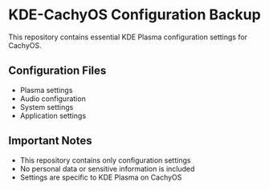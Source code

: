 # KDE-CachyOS Configuration Backup

This repository contains essential KDE Plasma configuration settings for CachyOS.

## Configuration Files
- Plasma settings
- Audio configuration
- System settings
- Application settings

## Important Notes
- This repository contains only configuration settings
- No personal data or sensitive information is included
- Settings are specific to KDE Plasma on CachyOS

